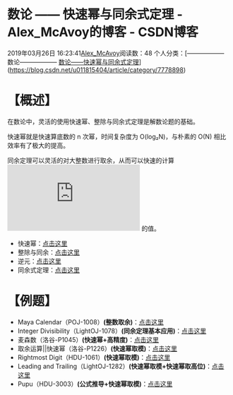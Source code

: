 # 数论 —— 快速幂与同余式定理 - Alex_McAvoy的博客 - CSDN博客





2019年03月26日 16:23:41[Alex_McAvoy](https://me.csdn.net/u011815404)阅读数：48
个人分类：[——————数论——————																[数论——快速幂与同余式定理](https://blog.csdn.net/u011815404/article/category/8796909)](https://blog.csdn.net/u011815404/article/category/7778898)








# 【概述】

在数论中，灵活的使用快速幂、整除与同余式定理是解数论题的基础。

快速幂就是快速算底数的 n 次幂，时间复杂度为 O(log₂N)，与朴素的 O(N) 相比效率有了极大的提高。

同余定理可以灵活的对大整数进行取余，从而可以快速的计算 ![a^{b} mod\: m](https://private.codecogs.com/gif.latex?a%5E%7Bb%7D%20mod%5C%3A%20m) 的值。
- 快速幂：[点击这里](https://blog.csdn.net/u011815404/article/details/80920908)
- 整除与同余：[点击这里](https://blog.csdn.net/u011815404/article/details/81280625#t7)
- 逆元：[点击这里](https://blog.csdn.net/u011815404/article/details/81298032)
- 同余式定理：[点击这里](https://blog.csdn.net/u011815404/article/details/81326841)

# 【例题】
- Maya Calendar（POJ-1008）**(整数取余)**：[点击这里](https://blog.csdn.net/u011815404/article/details/81534770)
- Integer Divisibility（LightOJ-1078）**(同余定理基本应用)**：[点击这里](https://blog.csdn.net/u011815404/article/details/87185886)
- 麦森数（洛谷-P1045）**(快速幂+高精度)**：[点击这里](https://blog.csdn.net/u011815404/article/details/81744623)
- 取余运算||快速幂（洛谷-P1226）**(快速幂取模)**：[点击这里](https://blog.csdn.net/u011815404/article/details/80920905)
- Rightmost Digit（HDU-1061）**(快速幂取模)**：[点击这里](https://blog.csdn.net/u011815404/article/details/87354921)
- Leading and Trailing（LightOJ-1282）**(快速幂取模+快速幂取高位)**：[点击这里](https://blog.csdn.net/u011815404/article/details/88668917)
- Pupu（HDU-3003）**(公式推导+快速幂取模)**：[点击这里](https://blog.csdn.net/u011815404/article/details/87355630)





